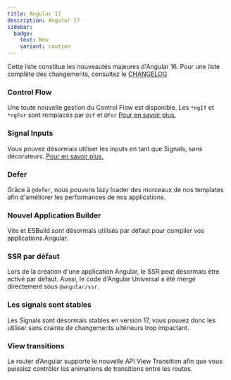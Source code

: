 ```yaml
---
title: Angular 17
description: Angular 17
sidebar:
  badge:
    text: New
    variant: caution
---
```


Cette liste constitue les nouveautés majeures d'Angular 16. Pour une liste complète des changements, consultez le [CHANGELOG](https://github.com/angular/angular/blob/main/CHANGELOG.md)

### Control Flow

Une toute nouvelle gestion du Control Flow est disponible. Les `*ngIf` et `*ngFor` sont remplacés par `@if` et `@for` [Pour en savoir plus.](/cest-quoi/control-flow)

### Signal Inputs

Vous pouvez désormais utiliser les inputs en tant que Signals, sans décorateurs. [Pour en savoir plus.](https://www.youtube.com/watch?v=rM8Ljw1BMTM)

### Defer

Grâce à `@defer`, nous pouvons lazy loader des morceaux de nos templates afin d'améliorer les performances de nos applications.

### Nouvel Application Builder

Vite et ESBuild sont désormais utilisés par défaut pour compiler vos applications Angular.

### SSR par défaut

Lors de la création d'une application Angular, le SSR peut désormais être activé par défaut. Aussi, le code d'Angular Universal a été merge directement sous `@angular/ssr`.

### Les signals sont stables

Les Signals sont désormais stables en version 17, vous pouvez donc les utiliser sans crainte de changements ultérieurs trop impactant.

### View transitions

Le router d’Angular supporte le nouvelle API View Transition afin que vous puissiez contrôler les animations de transitions entre les routes.
